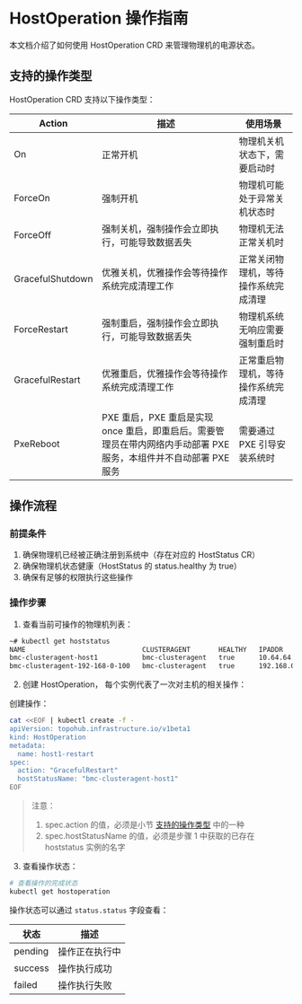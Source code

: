 # HostOperation 操作指南

本文档介绍了如何使用 HostOperation CRD 来管理物理机的电源状态。

## 支持的操作类型

HostOperation CRD 支持以下操作类型：

| Action | 描述 | 使用场景 |
|--------|------|----------|
| On | 正常开机 | 物理机关机状态下，需要启动时 |
| ForceOn | 强制开机 | 物理机可能处于异常关机状态时 |
| ForceOff | 强制关机，强制操作会立即执行，可能导致数据丢失 | 物理机无法正常关机时 |
| GracefulShutdown | 优雅关机，优雅操作会等待操作系统完成清理工作 | 正常关闭物理机，等待操作系统完成清理 |
| ForceRestart | 强制重启，强制操作会立即执行，可能导致数据丢失 | 物理机系统无响应需要强制重启时 |
| GracefulRestart | 优雅重启，优雅操作会等待操作系统完成清理工作 | 正常重启物理机，等待操作系统完成清理 |
| PxeReboot | PXE 重启，PXE 重启是实现 once 重启，即重启后。需要管理员在带内网络内手动部署 PXE 服务，本组件并不自动部署 PXE 服务 | 需要通过 PXE 引导安装系统时 |

## 操作流程

### 前提条件

1. 确保物理机已经被正确注册到系统中（存在对应的 HostStatus CR）
2. 确保物理机状态健康（HostStatus 的 status.healthy 为 true）
3. 确保有足够的权限执行这些操作

### 操作步骤

1. 查看当前可操作的物理机列表：
```bash
~# kubectl get hoststatus
NAME                             CLUSTERAGENT       HEALTHY   IPADDR          TYPE           AGE
bmc-clusteragent-host1           bmc-clusteragent   true      10.64.64.42     hostEndpoint   44s
bmc-clusteragent-192-168-0-100   bmc-clusteragent   true      192.168.0.100   dhcp           64s
```

2. 创建 HostOperation， 每个实例代表了一次对主机的相关操作：

创建操作：
```bash
cat <<EOF | kubectl create -f -
apiVersion: topohub.infrastructure.io/v1beta1
kind: HostOperation
metadata:
  name: host1-restart
spec:
  action: "GracefulRestart"
  hostStatusName: "bmc-clusteragent-host1"
EOF
```

> 注意：
> 1. spec.action 的值，必须是小节 [支持的操作类型](#支持的操作类型) 中的一种
> 2. spec.hostStatusName 的值，必须是步骤 1 中获取的已存在 hoststatus 实例的名字

3. 查看操作状态：
```bash
# 查看操作的完成状态
kubectl get hostoperation

```

操作状态可以通过 `status.status` 字段查看：

| 状态 | 描述 |
|------|------|
| pending | 操作正在执行中 |
| success | 操作执行成功 |
| failed | 操作执行失败 |
